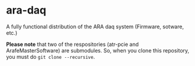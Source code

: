 # ara-daq
A fully functional distribution of the ARA daq system (Firmware, sotware, etc.)

**Please note** that two of the respositories (atr-pcie and ArafeMasterSoftware) are submodules. So, when you clone this repository, you must do `git clone --recursive`.
